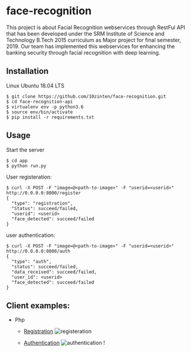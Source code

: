 # face-recognition
This project is about Facial Recognition webservices through RestFul API that has been developed under the SRM Institute of Science and Technology B.Tech 2015 curriculum as Major project for final semester, 2019. Our team has implemented this webservices for enhancing the banking security through facial recognition with deep learning.

## Installation
Linux Ubuntu 18.04 LTS
```
$ git clone https://github.com/10zinten/face-recognition.git
$ cd face-recognition-api
$ virtualenv env -p python3.6
$ source env/bin/activate
$ pip install -r requirements.txt
```

## Usage
Start the server
```
$ cd app
$ python run.py
```

User registeration:
```
$ curl -X POST -F "image=@<path-to-image>" -F "userid=<userid>" http://0.0.0.0:8000/register
{
  "type": "registration",
  "Status": succeed/failed,
  "userid": <userid>
  "face_detected": succeed/failed
}
```

user authentication:
```
$ curl -X POST -F "image=@<path-to-image>" -F "userid=<userid>" http://0.0.0.0:8000/auth
{
  "type": "auth",
  "status": succeed/failed, 
  "data_received": succeed/failed, 
  "user_id": <userid>
  "face_detected": succeed/failed
}
```

## Client examples: 
- Php
  - [Registration](https://github.com/10zinten/face-recognition-api/blob/master/examples/php/register.php)
    ![registeration](https://github.com/10zinten/face-recognition-api/blob/master/examples/php/imgs/api_register.png)
    
  - [Authentication](https://github.com/10zinten/face-recognition-api/blob/master/examples/php/auth.php)
    ![authentication](https://github.com/10zinten/face-recognition-api/blob/master/examples/php/imgs/api_auth.png)
    !
